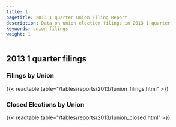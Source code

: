 ```yaml
---
title: 1
pagetitle: 2013 1 quarter Union Filing Report
description: Data on union election filings in 2013 1 quarter 
keywords: union filings
weight: 1
---
```


## 2013 1 quarter filings

### Filings by Union
{{< readtable table="/tables/reports/2013/1union_filings.html" >}}

### Closed Elections by Union
{{< readtable table="/tables/reports/2013/1union_closed.html" >}}
